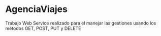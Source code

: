 # AgenciaViajes
Trabajo Web Service realizado para el manejar las gestiones usando los métodos GET, POST, PUT y DELETE

